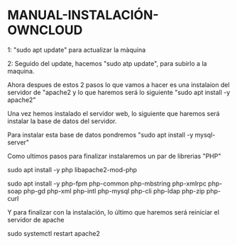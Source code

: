 # MANUAL-INSTALACIÓN-OWNCLOUD

1: "sudo apt update" para actualizar la màquina

2: Seguido del update, hacemos "sudo atp update", para subirlo a la maquina.

Ahora despues de estos 2 pasos lo que vamos a hacer es una instalaion del servidor de "apache2 y lo que haremos será lo siguiente "sudo apt install -y apache2"

Una vez hemos instalado el servidor web, lo siguiente que haremos será instalar la base de datos del servidor.

Para instalar esta base de datos pondremos "sudo apt install -y mysql-server"

Como ultimos pasos para finalizar instalaremos un par de librerias "PHP"

sudo apt install -y php libapache2-mod-php

sudo apt install -y php-fpm php-common php-mbstring php-xmlrpc php-soap php-gd php-xml php-intl php-mysql php-cli php-ldap php-zip php-curl

Y para finalizar con la instalación, lo último que haremos será reiniciar el servidor de apache

sudo systemctl restart apache2
